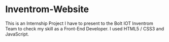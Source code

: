 # Inventrom-Website

This is an Internship Project I have to present to the Bolt IOT Inventrom Team to check my skill as a Front-End Developer. I used HTML5 / CSS3 and JavaScript.
